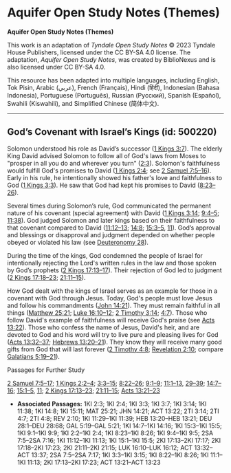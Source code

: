 # Aquifer Open Study Notes (Themes)

**Aquifer Open Study Notes (Themes)**

This work is an adaptation of *Tyndale Open Study Notes* © 2023 Tyndale House Publishers, licensed under the CC BY\-SA 4\.0 license. The adaptation, *Aquifer Open Study Notes*, was created by BiblioNexus and is also licensed under CC BY\-SA 4\.0\.

This resource has been adapted into multiple languages, including English, Tok Pisin, Arabic (عربي), French (Français), Hindi (हिंदी), Indonesian (Bahasa Indonesia), Portuguese (Português), Russian (Русский), Spanish (Español), Swahili (Kiswahili), and Simplified Chinese (简体中文).



--------------------------------

## God’s Covenant with Israel’s Kings (id: 500220)

Solomon understood his role as David’s successor ([1 Kings 3:7](https://ref.ly/1Kgs3:7)). The elderly King David advised Solomon to follow all of God's laws from Moses to "prosper in all you do and wherever you turn" ([2:3](https://ref.ly/1Kgs2:3)). Solomon's faithfulness would fulfill God's promises to David ([1 Kings 2:4](https://ref.ly/1Kgs2:4); see [2 Samuel 7:5–16](https://ref.ly/2Sam7:5-2Sam7:16)). Early in his rule, he intentionally showed his father's love and faithfulness to God ([1 Kings 3:3](https://ref.ly/1Kgs3:3)). He saw that God had kept his promises to David ([8:23–26](https://ref.ly/1Kgs8:23-1Kgs8:26)).

Several times during Solomon’s rule, God communicated the permanent nature of his covenant (special agreement) with David ([1 Kings 3:14](https://ref.ly/1Kgs3:14); [9:4–5](https://ref.ly/1Kgs9:4-1Kgs9:5); [11:38](https://ref.ly/1Kgs11:38)). God judged Solomon and later kings based on their faithfulness to that covenant compared to David ([11:12–13](https://ref.ly/1Kgs11:12-1Kgs11:13); [14:8](https://ref.ly/1Kgs14:8); [15:3–5](https://ref.ly/1Kgs15:3-1Kgs15:5), [11](https://ref.ly/1Kgs15:11)). God’s approval and blessings or disapproval and judgment depended on whether people obeyed or violated his law (see [Deuteronomy 28](https://ref.ly/Deut28:1-Deut28:68)). 

During the time of the kings, God condemned the people of Israel for intentionally rejecting the Lord's written rules in the law and those spoken by God’s prophets ([2 Kings 17:13–17](https://ref.ly/2Kgs17:13-2Kgs17:17)). Their rejection of God led to judgment ([2 Kings 17:18–23](https://ref.ly/2Kgs17:18-2Kgs17:23); [21:11–15](https://ref.ly/2Kgs21:11-2Kgs21:15)).

How God dealt with the kings of Israel serves as an example for those in a covenant with God through Jesus. Today, God's people must love Jesus and follow his commandments ([John 14:21](https://ref.ly/John14:21)). They must remain faithful in all things ([Matthew 25:21](https://ref.ly/Matt25:21); [Luke 16:10–12](https://ref.ly/Luke16:10-Luke16:12); [2 Timothy 3:14](https://ref.ly/2Tim3:14); [4:7](https://ref.ly/2Tim4:7)). Those who follow David's example of faithfulness will receive God's praise (see [Acts 13:22](https://ref.ly/Acts13:22)). Those who confess the name of Jesus, David's heir, and are devoted to God and his word will try to live pure and pleasing lives for God ([Acts 13:32–37](https://ref.ly/Acts13:32-Acts13:37); [Hebrews 13:20–21](https://ref.ly/Heb13:20-Heb13:21)). They know they will receive many good gifts from God that will last forever ([2 Timothy 4:8](https://ref.ly/2Tim4:8); [Revelation 2:10](https://ref.ly/Rev2:10); compare [Galatians 5:19–21](https://ref.ly/Gal5:19-Gal5:21)).

Passages for Further Study

[2 Samuel 7:5–17](https://ref.ly/2Sam7:5-2Sam7:17); [1 Kings 2:2–4](https://ref.ly/1Kgs2:2-1Kgs2:4); [3:3–15](https://ref.ly/1Kgs3:3-1Kgs3:15); [8:22–26](https://ref.ly/1Kgs8:22-1Kgs8:26); [9:1–9](https://ref.ly/1Kgs9:1-1Kgs9:9); [11:1–13](https://ref.ly/1Kgs11:1-1Kgs11:13), [29–39](https://ref.ly/1Kgs11:29-1Kgs11:39); [14:7–16](https://ref.ly/1Kgs14:7-1Kgs14:16); [15:1–5](https://ref.ly/1Kgs15:1-1Kgs15:5), [11](https://ref.ly/1Kgs15:11); [2 Kings 17:13–23](https://ref.ly/2Kgs17:13-2Kgs17:23); [21:11–15](https://ref.ly/2Kgs21:11-2Kgs21:15); [Acts 13:21–23](https://ref.ly/Acts13:21-Acts13:23)

* **Associated Passages:** 1KI 2:3; 1KI 2:4; 1KI 3:3; 1KI 3:7; 1KI 3:14; 1KI 11:38; 1KI 14:8; 1KI 15:11; MAT 25:21; JHN 14:21; ACT 13:22; 2TI 3:14; 2TI 4:7; 2TI 4:8; REV 2:10; 1KI 11:29–1KI 11:39; HEB 13:20–HEB 13:21; DEU 28:1–DEU 28:68; GAL 5:19–GAL 5:21; 1KI 14:7–1KI 14:16; 1KI 15:3–1KI 15:5; 1KI 9:1–1KI 9:9; 1KI 2:2–1KI 2:4; 1KI 8:23–1KI 8:26; 1KI 9:4–1KI 9:5; 2SA 7:5–2SA 7:16; 1KI 11:12–1KI 11:13; 1KI 15:1–1KI 15:5; 2KI 17:13–2KI 17:17; 2KI 17:18–2KI 17:23; 2KI 21:11–2KI 21:15; LUK 16:10–LUK 16:12; ACT 13:32–ACT 13:37; 2SA 7:5–2SA 7:17; 1KI 3:3–1KI 3:15; 1KI 8:22–1KI 8:26; 1KI 11:1–1KI 11:13; 2KI 17:13–2KI 17:23; ACT 13:21–ACT 13:23

